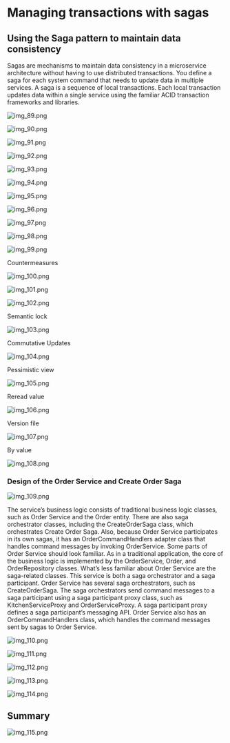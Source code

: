# Managing transactions with sagas

## Using the Saga pattern to maintain data consistency

Sagas are mechanisms to maintain data consistency in a microservice architecture without having to use distributed
transactions. You define a saga for each system command that needs to update data in multiple services. A saga is a
sequence of local transactions. Each local transaction updates data within a single service using the familiar ACID
transaction frameworks and libraries.

![img_89.png](images/img_89.png)

![img_90.png](images/img_90.png)

![img_91.png](images/img_91.png)

![img_92.png](images/img_92.png)

![img_93.png](images/img_93.png)

![img_94.png](images/img_94.png)

![img_95.png](images/img_95.png)

![img_96.png](images/img_96.png)

![img_97.png](images/img_97.png)

![img_98.png](images/img_98.png)

![img_99.png](images/img_99.png)

Countermeasures

![img_100.png](images/img_100.png)

![img_101.png](images/img_101.png)

![img_102.png](images/img_102.png)

Semantic lock

![img_103.png](images/img_103.png)

Commutative Updates

![img_104.png](images/img_104.png)

Pessimistic view

![img_105.png](images/img_105.png)

Reread value

![img_106.png](images/img_106.png)

Version file

![img_107.png](images/img_107.png)

By value

![img_108.png](images/img_108.png)

### Design of the Order Service and Create Order Saga

![img_109.png](images/img_109.png)

The service’s business logic consists of traditional business logic classes, such as Order Service and the Order entity.
There are also saga orchestrator classes, including the CreateOrderSaga class, which orchestrates Create Order Saga.
Also, because Order Service participates in its own sagas, it has an OrderCommandHandlers adapter class that handles
command messages by invoking OrderService. Some parts of Order Service should look familiar. As in a traditional
application, the core of the business logic is implemented by the OrderService, Order, and OrderRepository classes.
What’s less familiar about Order Service are the saga-related classes. This service is both a saga orchestrator and a
saga participant. Order Service has several saga orchestrators, such as CreateOrderSaga. The saga orchestrators send
command messages to a saga participant using a saga participant proxy class, such as KitchenServiceProxy and
OrderServiceProxy. A saga participant proxy defines a saga participant’s messaging API. Order Service also has an
OrderCommandHandlers class, which handles the command messages sent by sagas to Order Service.

![img_110.png](images/img_110.png)

![img_111.png](images/img_111.png)

![img_112.png](images/img_112.png)

![img_113.png](images/img_113.png)

![img_114.png](images/img_114.png)

## Summary

![img_115.png](images/img_115.png)
